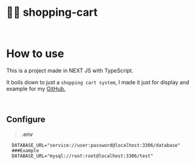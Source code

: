 # 👨‍💻 **shopping-cart**

<br>

# How to use

This is a project made in NEXT JS with TypeScript.

It boils down to just a `shopping cart system`, I made it just for display and example for my [GitHub.](https://github.com/NodeWillDev/NodeWillDev)

<br>

## Configure

> **.env**

```dosini
  DATABASE_URL="service://user:password@localhost:3306/database"
  ###Example
  DATABASE_URL="mysql://root:root@localhost:3306/test"
```
